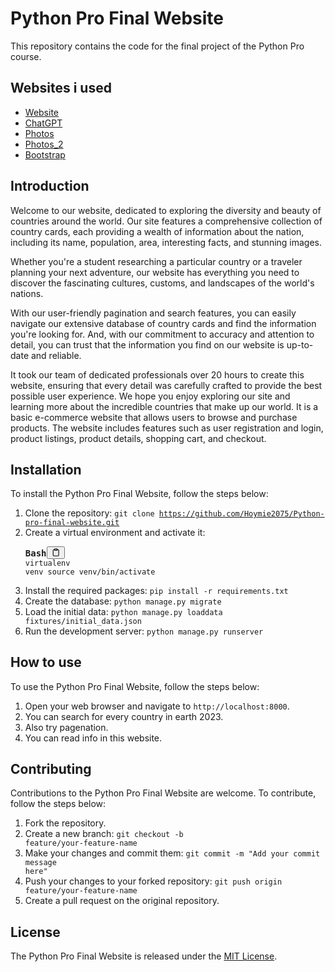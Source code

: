 <div class="markdown prose w-full break-words dark:prose-invert dark"><h1>Python Pro Final Website</h1><p>This repository contains the code for the final project of the Python Pro course.</p><h2>Websites i used</h2><ul><li><a href="https://cos-homecripper-1.vercel.app/" target="_new">Website</a></li><li><a href="https://chat.openai.com/" target="_new">ChatGPT</a></li><li><a href="www.istockphoto.com" target="_new">Photos</a></li><li><a href="unsplash.com" target="_new">Photos_2</a></li><li><a href="getbootstrap.com" target="_new">Bootstrap</a></li></ul><h2>Introduction</h2><p>Welcome to our website, dedicated to exploring the diversity and beauty of countries around the world. Our site features a comprehensive collection of country cards, each providing a wealth of information about the nation, including its name, population, area, interesting facts, and stunning images.

Whether you're a student researching a particular country or a traveler planning your next adventure, our website has everything you need to discover the fascinating cultures, customs, and landscapes of the world's nations.

With our user-friendly pagination and search features, you can easily navigate our extensive database of country cards and find the information you're looking for. And, with our commitment to accuracy and attention to detail, you can trust that the information you find on our website is up-to-date and reliable.

It took our team of dedicated professionals over 20 hours to create this website, ensuring that every detail was carefully crafted to provide the best possible user experience. We hope you enjoy exploring our site and learning more about the incredible countries that make up our world. It is a basic e-commerce website that allows users to browse and purchase products. The website includes features such as user registration and login, product listings, product details, shopping cart, and checkout.</p><h2>Installation</h2><p>To install the Python Pro Final Website, follow the steps below:</p><ol><li>Clone the repository: <code>git clone https://github.com/Hoymie2075/Python-pro-final-website.git</code></li><li>Create a virtual environment and activate it:<pre><div class="bg-black rounded-md mb-4"><div class="flex items-center relative text-gray-200 bg-gray-800 px-4 py-2 text-xs font-sans justify-between rounded-t-md"><span><b>Bash</b></span><button class="flex ml-auto gap-2"><svg stroke="currentColor" fill="none" stroke-width="2" viewBox="0 0 24 24" stroke-linecap="round" stroke-linejoin="round" class="h-4 w-4" height="1em" width="1em" xmlns="http://www.w3.org/2000/svg"><path d="M16 4h2a2 2 0 0 1 2 2v14a2 2 0 0 1-2 2H6a2 2 0 0 1-2-2V6a2 2 0 0 1 2-2h2"></path><rect x="8" y="2" width="8" height="4" rx="1" ry="1"></rect></svg></button></div><div class="p-4 overflow-y-auto"><code class="!whitespace-pre hljs language-bash">virtualenv venv
<span class="hljs-built_in">source</span> venv/bin/activate
</code></div></div></pre></li><li>Install the required packages: <code>pip install -r requirements.txt</code></li><li>Create the database: <code>python manage.py migrate</code></li><li>Load the initial data: <code>python manage.py loaddata fixtures/initial_data.json</code></li><li>Run the development server: <code>python manage.py runserver</code></li></ol><h2>How to use</h2><p>To use the Python Pro Final Website, follow the steps below:</p><ol><li>Open your web browser and navigate to <code>http://localhost:8000</code>.</li><li>You can search for every country in earth 2023.</li><li>Also try pagenation.</li><li>You can read info in this website.</li></ol><h2>Contributing</h2><p>Contributions to the Python Pro Final Website are welcome. To contribute, follow the steps below:</p><ol><li>Fork the repository.</li><li>Create a new branch: <code>git checkout -b feature/your-feature-name</code></li><li>Make your changes and commit them: <code>git commit -m "Add your commit message here"</code></li><li>Push your changes to your forked repository: <code>git push origin feature/your-feature-name</code></li><li>Create a pull request on the original repository.</li></ol><h2>License</h2><p>The Python Pro Final Website is released under the <a href="https://opensource.org/licenses/MIT" target="_new">MIT License</a>.</p></div>
